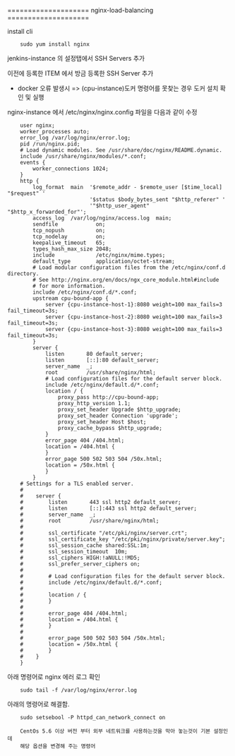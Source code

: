 ==================== nginx-load-balancing ====================

 install cli
 
        sudo yum install nginx
        
  
 jenkins-instance 의 설정탭에서 SSH Servers 추가
 
 이전에 등록한 ITEM 에서 방금 등록한 SSH Server 추가
 
 - docker 오류 발생시 => (cpu-instance)도커 명령어를 못찾는 경우 도커 설치 확인 및 실행
 
 nginx-instance 에서 /etc/nginx/nginx.config 파일을 다음과 같이 수정
 
        user nginx;
        worker_processes auto;
        error_log /var/log/nginx/error.log;
        pid /run/nginx.pid;
        # Load dynamic modules. See /usr/share/doc/nginx/README.dynamic.
        include /usr/share/nginx/modules/*.conf;
        events {
            worker_connections 1024;
        }
        http {
            log_format  main  '$remote_addr - $remote_user [$time_local] "$request" '
                              '$status $body_bytes_sent "$http_referer" '
                              '"$http_user_agent" "$http_x_forwarded_for"';
            access_log  /var/log/nginx/access.log  main;
            sendfile            on;
            tcp_nopush          on;
            tcp_nodelay         on;
            keepalive_timeout   65;
            types_hash_max_size 2048;
            include             /etc/nginx/mime.types;
            default_type        application/octet-stream;
            # Load modular configuration files from the /etc/nginx/conf.d directory.
            # See http://nginx.org/en/docs/ngx_core_module.html#include
            # for more information.
            include /etc/nginx/conf.d/*.conf;
            upstream cpu-bound-app {
                server {cpu-instance-host-1}:8080 weight=100 max_fails=3 fail_timeout=3s;
                server {cpu-instance-host-2}:8080 weight=100 max_fails=3 fail_timeout=3s;
                server {cpu-instance-host-3}:8080 weight=100 max_fails=3 fail_timeout=3s;
            }
            server {
                listen       80 default_server;
                listen       [::]:80 default_server;
                server_name  _;
                root         /usr/share/nginx/html;
                # Load configuration files for the default server block.
                include /etc/nginx/default.d/*.conf;
                location / {
                    proxy_pass http://cpu-bound-app;
                    proxy_http_version 1.1;
                    proxy_set_header Upgrade $http_upgrade;
                    proxy_set_header Connection 'upgrade';
                    proxy_set_header Host $host;
                    proxy_cache_bypass $http_upgrade;
                }
                error_page 404 /404.html;
                location = /404.html {
                }
                error_page 500 502 503 504 /50x.html;
                location = /50x.html {
                }
            }
        # Settings for a TLS enabled server.
        #
        #    server {
        #        listen       443 ssl http2 default_server;
        #        listen       [::]:443 ssl http2 default_server;
        #        server_name  _;
        #        root         /usr/share/nginx/html;
        #
        #        ssl_certificate "/etc/pki/nginx/server.crt";
        #        ssl_certificate_key "/etc/pki/nginx/private/server.key";
        #        ssl_session_cache shared:SSL:1m;
        #        ssl_session_timeout  10m;
        #        ssl_ciphers HIGH:!aNULL:!MD5;
        #        ssl_prefer_server_ciphers on;
        #
        #        # Load configuration files for the default server block.
        #        include /etc/nginx/default.d/*.conf;
        #
        #        location / {
        #        }
        #
        #        error_page 404 /404.html;
        #        location = /404.html {
        #        }
        #
        #        error_page 500 502 503 504 /50x.html;
        #        location = /50x.html {
        #        }
        #    }
        }
        
아래 명령어로 nginx 에러 로그 확인

        sudo tail -f /var/log/nginx/error.log
        
아래의 명령어로 해결함. 

        sudo setsebool -P httpd_can_network_connect on
        
        CentOs 5.6 이상 버전 부터 외부 네트워크를 사용하는것을 막아 놓는것이 기본 설정인데
        해당 옵션을 변경해 주는 명령어
        

   
        
     